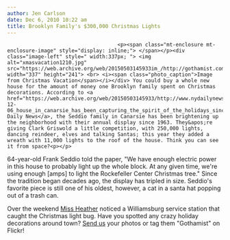 ```yaml
---
author: Jen Carlson
date: Dec 6, 2010 10:22 am
title: Brooklyn Family's $300,000 Christmas Lights
---
```


	
										<p><span class="mt-enclosure mt-enclosure-image" style="display: inline;"> </span></p><div class="image-left" style=" width:337px; "> <img alt="xmasvacation1210.jpg" src="https://web.archive.org/web/20150503145933im_/http://gothamist.com/attachments/arts_jen/xmasvacation1210.jpg" width="337" height="241"> <br> <i><span class="photo_caption">Image from Christmas Vacation</span></i></div> You could buy a whole new house for the amount of money one Brooklyn family spent on Christmas decorations. According to <a href="https://web.archive.org/web/20150503145933/http://www.nydailynews.com/ny_local/2010/12/06/2010-12-06_house_in_canarsie_has_been_capturing_the_spirit_of_the_holidays_since_1963_the_l.html">the Daily News</a>, the Seddio family in Canarsie has been brightening up the neighborhood with their annual display since 1963. They&apos;re giving Clark Griswold a little competition, with 250,000 lights, dancing reindeer, elves and talking Santas; this year they added a wreath with 11,000 lights to the roof of the house. Think you can see it from space?<p></p>

<p>64-year-old Frank Seddio told the paper, &quot;We have enough electric power in this house to probably light up the whole block. At any given time, we&apos;re using enough [amps] to light the Rockefeller Center Christmas tree.&quot; Since the tradition began decades ago, the display has tripled in size. Seddio&apos;s favorite piece is still one of his oldest, however, a cat in a santa hat popping out of a trash can.</p>

<p>Over the weekend <a href="https://web.archive.org/web/20150503145933/http://www.newyorkshitty.com/williamsburg/?p=50040">Miss Heather</a> noticed a Williamsburg service station that caught the Christmas light bug. Have you spotted any crazy holiday decorations around town? <a href="https://web.archive.org/web/20150503145933/mailto:photos@gothamist.com">Send us</a> your photos or tag them &quot;Gothamist&quot; on Flickr!</p>					
										
									
				